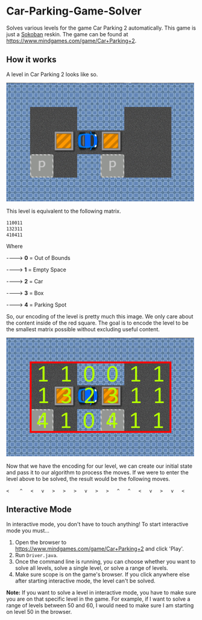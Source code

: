 # Car-Parking-Game-Solver
Solves various levels for the game Car Parking 2 automatically. This game is just a [Sokoban](https://en.wikipedia.org/wiki/Sokoban) reskin. The game can be found at https://www.mindgames.com/game/Car+Parking+2.


## How it works
A level in Car Parking 2 looks like so.

![alt test](https://github.com/MichaelMuinos/Car-Parking-Game-Solver/blob/master/ExampleLevel.png)

This level is equivalent to the following matrix.
```
110011
132311
410411
```
Where

----> **0** = Out of Bounds

----> **1** = Empty Space

----> **2** = Car

----> **3** = Box

----> **4** = Parking Spot


So, our encoding of the level is pretty much this image. We only care about the
content inside of the red square. The goal is to encode the level to be the smallest
matrix possible without excluding useful content.

![alt test](https://github.com/MichaelMuinos/Car-Parking-Game-Solver/blob/master/ExampleLevelModified.png)


Now that we have the encoding for our level, we can create our initial state and pass it to our algorithm to process
the moves. If we were to enter the level above to be solved, the result would be the following moves.

```<	^	<	v	>	>	>	v	>	>	^	^	<	v	>	v	<```

## Interactive Mode
In interactive mode, you don't have to touch anything! To start interactive mode you must...
1) Open the browser to https://www.mindgames.com/game/Car+Parking+2 and click 'Play'.
2) Run `Driver.java`.
3) Once the command line is running, you can choose whether you want to solve all levels,
solve a single level, or solve a range of levels.
4) Make sure scope is on the game's browser. If you click anywhere else after starting interactive mode, the level can't be solved.

**Note:** If you want to solve a level in interactive mode, you have to make sure you are on that specific level in the game.
For example, if I want to solve a range of levels between 50 and 60, I would need to make sure I am starting on level 50 in the browser.
